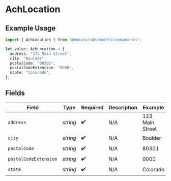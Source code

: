 # AchLocation

## Example Usage

```typescript
import { AchLocation } from "@moovio/sdk/models/components";

let value: AchLocation = {
  address: "123 Main Street",
  city: "Boulder",
  postalCode: "80301",
  postalCodeExtension: "0000",
  state: "Colorado",
};
```

## Fields

| Field                 | Type                  | Required              | Description           | Example               |
| --------------------- | --------------------- | --------------------- | --------------------- | --------------------- |
| `address`             | *string*              | :heavy_check_mark:    | N/A                   | 123 Main Street       |
| `city`                | *string*              | :heavy_check_mark:    | N/A                   | Boulder               |
| `postalCode`          | *string*              | :heavy_check_mark:    | N/A                   | 80301                 |
| `postalCodeExtension` | *string*              | :heavy_check_mark:    | N/A                   | 0000                  |
| `state`               | *string*              | :heavy_check_mark:    | N/A                   | Colorado              |
